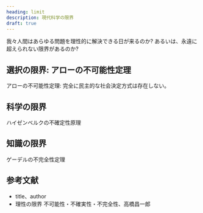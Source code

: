 ```yaml
---
heading: limit
description: 現代科学の限界
draft: true
---
```


我々人間はあらゆる問題を理性的に解決できる日が来るのか?
あるいは、永遠に超えられない限界があるのか?

## 選択の限界: アローの不可能性定理

アローの不可能性定理: 完全に民主的な社会決定方式は存在しない。

## 科学の限界

ハイゼンベルクの不確定性原理

## 知識の限界

ゲーデルの不完全性定理

## 参考文献

- title、author
- 理性の限界 不可能性・不確実性・不完全性、高橋昌一郎
